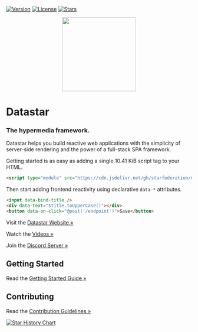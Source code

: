 <!-- This is auto-generated by Datastar. DO NOT EDIT. -->
[![Version](https://img.shields.io/badge/version-1.0.0–RC.1-orange)](https://github.com/starfederation/datastar/releases)
[![License](https://img.shields.io/github/license/starfederation/datastar)](https://github.com/starfederation/datastar/blob/main/LICENSE)
[![Stars](https://img.shields.io/github/stars/starfederation/datastar?style=flat)](https://github.com/starfederation/datastar/stargazers)

<p align="center"><img width="200" height="200" src="https://github.com/user-attachments/assets/f6b7df66-f763-456a-8fbe-2de0f05a6fab"></p>

# Datastar

### The hypermedia framework.

Datastar helps you build reactive web applications with the simplicity of server-side rendering and the power of a full-stack SPA framework.

Getting started is as easy as adding a single 10.41 KiB script tag to your HTML.

```html
<script type="module" src="https://cdn.jsdelivr.net/gh/starfederation/datastar@main/bundles/datastar.js"></script>
```

Then start adding frontend reactivity using declarative <code>data-*</code> attributes.

```html
<input data-bind-title />
<div data-text="$title.toUpperCase()"></div>
<button data-on-click="@post('/endpoint')">Save</button>
```

Visit the [Datastar Website »](https://data-star.dev/)

Watch the [Videos »](https://www.youtube.com/@data-star)

Join the [Discord Server »](https://discord.gg/bnRNgZjgPh)

## Getting Started

Read the [Getting Started Guide »](https://data-star.dev/guide/getting_started)

## Contributing

Read the [Contribution Guidelines »](https://github.com/starfederation/datastar/blob/develop/CONTRIBUTING.md)

[![Star History Chart](https://api.star-history.com/svg?repos=starfederation/datastar&type=Date)](https://www.star-history.com/#starfederation/datastar&Date)